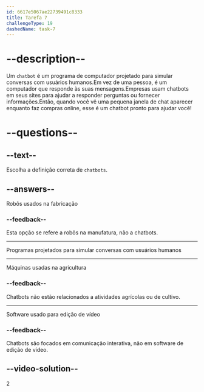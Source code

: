 ```yaml
---
id: 6617e5067ae22739491c8333
title: Tarefa 7
challengeType: 19
dashedName: task-7
---
```


# --description--

Um `chatbot` é um programa de computador projetado para simular conversas com usuários humanos.Em vez de uma pessoa, é um computador que responde às suas mensagens.Empresas usam chatbots em seus sites para ajudar a responder perguntas ou fornecer informações.Então, quando você vê uma pequena janela de chat aparecer enquanto faz compras online, esse é um chatbot pronto para ajudar você!

# --questions--

## --text--

Escolha a definição correta de `chatbots`.

## --answers--

Robôs usados na fabricação

### --feedback--

Esta opção se refere a robôs na manufatura, não a chatbots.

---

Programas projetados para simular conversas com usuários humanos

---

Máquinas usadas na agricultura

### --feedback--

Chatbots não estão relacionados a atividades agrícolas ou de cultivo.

---

Software usado para edição de vídeo

### --feedback--

Chatbots são focados em comunicação interativa, não em software de edição de vídeo.

## --video-solution--

2

